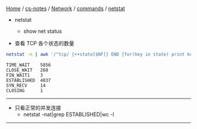 [Home](https://mengxianbin.github.io) /
[cs-notes](https://mengxianbin.github.io/cs-notes/site) /
[Network](https://mengxianbin.github.io/cs-notes/site/Network) /
[commands](https://mengxianbin.github.io/cs-notes/site/Network/commands) /
[netstat](https://mengxianbin.github.io/cs-notes/site/Network/commands/netstat)

* netstat
    * show net status

* 查看 TCP 各个状态的数量


```sh
netstat -n | awk '/^tcp/ {++state[$NF]} END {for(key in state) print key,"\t",state[key]}'
```

```
TIME_WAIT    5856
CLOSE_WAIT   268
FIN_WAIT1    3
ESTABLISHED  4837
SYN_RECV     14
CLOSING      1
```

---

* 只看正常的并发连接
    * netstat -nat|grep ESTABLISHED|wc -l

---
